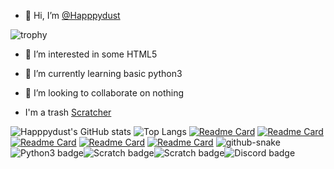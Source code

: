 - 👋 Hi, I’m <a href="https://github.com/Happpydust">@Happpydust</a>

![trophy](https://github-profile-trophy.vercel.app/?username=Happpydust&theme=onedark&title=Stars,Commit,Followers,Issues,Repositories,PR)
- 👀 I’m interested in some HTML5
- 🌱 I’m currently learning basic python3

- 💞️ I’m looking to collaborate on nothing

- I'm a trash <a href="https://turbowarp.org/878530845/fullscreen?hqpen" target="_blank">Scratcher</a>

![Happpydust's GitHub stats](https://github-readme-stats.vercel.app/api?username=Happpydust&theme=synthwave)
![Top Langs](https://github-readme-stats.vercel.app/api/top-langs/?username=Happpydust&theme=synthwave)
[![Readme Card](https://github-readme-stats.vercel.app/api/pin/?username=Happpydust&repo=discord-developer-badge-bot&theme=synthwave)](https://github.com/Happpydust/discord-developer-badge-bot)
[![Readme Card](https://github-readme-stats.vercel.app/api/pin/?username=Story-Writers&repo=Stories&theme=synthwave)](https://github.com/Story-Writers/Stories)
[![Readme Card](https://github-readme-stats.vercel.app/api/pin/?username=Happpydust&repo=Licenses-in-python3&theme=synthwave)](https://github.com/Happpydust/Licenses-in-python3)
[![Readme Card](https://github-readme-stats.vercel.app/api/pin/?username=Happpydust&repo=happpydusts-prime-project&theme=synthwave)](https://happpydust.github.io/happpydusts-prime-project/)
[![Readme Card](https://github-readme-stats.vercel.app/api/pin/?username=Glitched-Clone&repo=Game-Show-ChatGPT-Jailbreak&theme=synthwave)](https://gist.github.com/Happpydust/8c7a3fe3caa163783da28b3bbfbca4b4)
<picture>
  <source media="(prefers-color-scheme: dark)" srcset="github-snake-dark.svg" />
  <source media="(prefers-color-scheme: light)" srcset="github-snake.svg" />
  <img alt="github-snake" src="github-snake.svg" />
</picture>
<img src="https://img.shields.io/badge/Python-3776AB.svg?style=for-the-badge&logo=Python&logoColor=white" alt="Python3 badge">![Scratch badge](https://img.shields.io/badge/Scratch-4D97FF.svg?style=for-the-badge&logo=Scratch&logoColor=white)![Scratch badge](https://img.shields.io/badge/HTML5-E34F26.svg?style=for-the-badge&logo=HTML5&logoColor=white)![Discord badge](https://img.shields.io/badge/Discord-5865F2.svg?style=for-the-badge&logo=Discord&logoColor=white)
<!---
Happpydust/Happpydust is a ✨ special ✨ repository because its `README.md` (this file) appears on your GitHub profile.
You can click the Preview link to take a look at your changes.
https://home.aveek.io/GitHub-Profile-Badges/ is profile badge link
[![Readme Card](https://github-readme-stats.vercel.app/api/pin/?username=Happpydust&repo=)](https://github.com/anuraghazra/github-readme-stats)
--->

